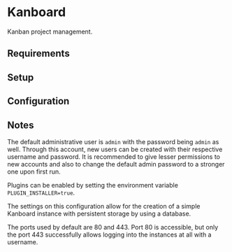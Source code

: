 # Kanboard

Kanban project management.

## Requirements

## Setup

## Configuration

## Notes

The default administrative user is `admin` with the password being `admin` as well. Through this account, new users can be created with their respective username and password. It is recommended to give lesser permissions to new accounts and also to change the default admin password to a stronger one upon first run.

Plugins can be enabled by setting the environment variable `PLUGIN_INSTALLER=true`.

The settings on this configuration allow for the creation of a simple Kanboard instance with persistent storage by using a database.

The ports used by default are 80 and 443. Port 80 is accessible, but only the port 443 successfully allows logging into the instances at all with a username.
